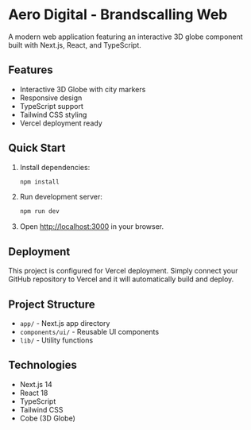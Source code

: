 # Aero Digital - Brandscalling Web

A modern web application featuring an interactive 3D globe component built with Next.js, React, and TypeScript.

## Features

- Interactive 3D Globe with city markers
- Responsive design
- TypeScript support
- Tailwind CSS styling
- Vercel deployment ready

## Quick Start

1. Install dependencies:
   ```bash
   npm install
   ```

2. Run development server:
   ```bash
   npm run dev
   ```

3. Open [http://localhost:3000](http://localhost:3000) in your browser.

## Deployment

This project is configured for Vercel deployment. Simply connect your GitHub repository to Vercel and it will automatically build and deploy.

## Project Structure

- `app/` - Next.js app directory
- `components/ui/` - Reusable UI components
- `lib/` - Utility functions

## Technologies

- Next.js 14
- React 18
- TypeScript
- Tailwind CSS
- Cobe (3D Globe)
